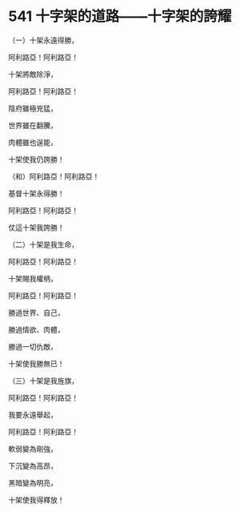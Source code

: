 # 541 十字架的道路——十字架的誇耀

（一）十架永遠得勝，

阿利路亞！阿利路亞！

十架將敵除淨，

阿利路亞！阿利路亞！

陰府雖極兇猛，

世界雖在翻騰，

肉體雖也逞能，

十架使我仍誇勝！

（和）阿利路亞！阿利路亞！

基督十架永得勝！

阿利路亞！阿利路亞！

仗這十架我誇勝！

（二）十架是我生命，

阿利路亞！阿利路亞！

十架賜我權柄，

阿利路亞！阿利路亞！

勝過世界、自己，

勝過情欲、肉體，

勝過一切仇敵，

十架使我勝無已！

（三）十架是我旌旗，

阿利路亞！阿利路亞！

我要永遠舉起，

阿利路亞！阿利路亞！

軟弱變為剛強，

下沉變為高昂，

黑暗變為明亮，

十架使我得釋放！

